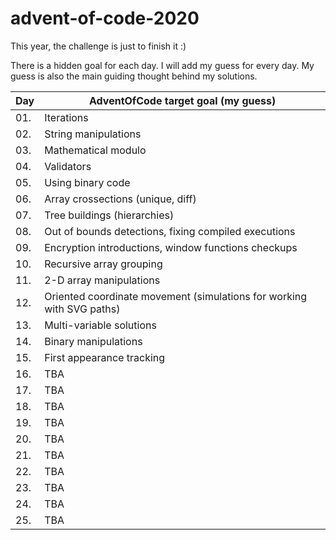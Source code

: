 # advent-of-code-2020
This year, the challenge is just to finish it :)

There is a hidden goal for each day.
I will add my guess for every day. My guess is also the main guiding thought behind my solutions.


| Day  | AdventOfCode target goal (my guess)
|---|---|
| 01.  | Iterations  |
| 02.  | String manipulations  |
| 03.  | Mathematical modulo  |
| 04.  | Validators  |
| 05.  | Using binary code  |
| 06.  | Array crossections (unique, diff)  |
| 07.  | Tree buildings (hierarchies)  |
| 08.  | Out of bounds detections, fixing compiled executions  |
| 09.  | Encryption introductions, window functions checkups  |
| 10.  | Recursive array grouping  |
| 11.  | 2-D array manipulations  |
| 12.  | Oriented coordinate movement (simulations for working with SVG paths)  |
| 13.  | Multi-variable solutions   |
| 14.  | Binary manipulations  |
| 15.  | First appearance tracking  |
| 16.  | TBA  |
| 17.  | TBA  |
| 18.  | TBA  |
| 19.  | TBA  |
| 20.  | TBA  |
| 21.  | TBA  |
| 22.  | TBA  |
| 23.  | TBA  |
| 24.  | TBA  |
| 25.  | TBA  |
